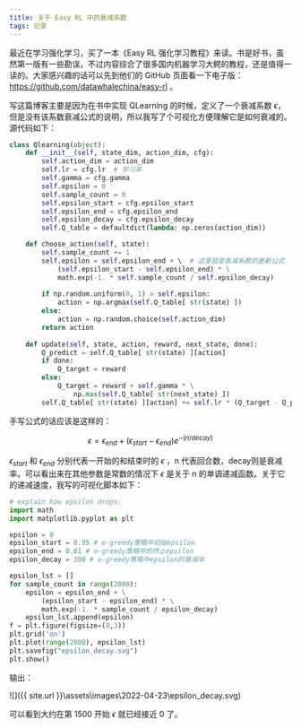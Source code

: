 ```yaml
---
title: 关于 Easy RL 中的衰减系数
tags: 记录
---
```

最近在学习强化学习，买了一本《Easy RL 强化学习教程》来读。书是好书，虽然第一版有一些勘误，不过内容综合了很多国内机器学习大鳄的教程，还是值得一读的。大家感兴趣的话可以先到他们的 GitHub 页面看一下电子版：https://github.com/datawhalechina/easy-rl 。

写这篇博客主要是因为在书中实现 QLearning 的时候，定义了一个衰减系数 $\epsilon$，但是没有该系数衰减公式的说明，所以我写了个可视化方便理解它是如何衰减的。源代码如下：

```python
class Qlearning(object):
    def __init__(self, state_dim, action_dim, cfg):
        self.action_dim = action_dim 
        self.lr = cfg.lr  # 学习率
        self.gamma = cfg.gamma  
        self.epsilon = 0 
        self.sample_count = 0  
        self.epsilon_start = cfg.epsilon_start
        self.epsilon_end = cfg.epsilon_end
        self.epsilon_decay = cfg.epsilon_decay
        self.Q_table = defaultdict(lambda: np.zeros(action_dim)) 

    def choose_action(self, state):
        self.sample_count += 1
        self.epsilon = self.epsilon_end + \  # 这里就是衰减系数的更新公式
            (self.epsilon_start - self.epsilon_end) * \
            math.exp(-1. * self.sample_count / self.epsilon_decay)
        
        if np.random.uniform(0, 1) > self.epsilon:
            action = np.argmax(self.Q_table[ str(state) ])
        else:
            action = np.random.choice(self.action_dim) 
        return action
    
    def update(self, state, action, reward, next_state, done):
        Q_predict = self.Q_table[ str(state) ][action]
        if done:
            Q_target = reward
        else:
            Q_target = reward + self.gamma * \
                np.max(self.Q_table[ str(next_state) ])
        self.Q_table[ str(state) ][action] += self.lr * (Q_target - Q_predict)
```

手写公式的话应该是这样的：

$$\epsilon = \epsilon_{end}+(\epsilon_{start}-\epsilon_{end}) e^{-(n/decay)}$$

$\epsilon_{start}$ 和 $\epsilon_{end}$ 分别代表一开始的和结束时的 $\epsilon$ ，n 代表回合数，decay则是衰减率。可以看出来在其他参数是常数的情况下 $\epsilon$ 是关于 n 的单调递减函数。关于它的递减速度，我写的可视化脚本如下：

```python
# explain how epsilon drops:
import math
import matplotlib.pyplot as plt

epsilon = 0
epsilon_start = 0.95 # e-greedy策略中初始epsilon
epsilon_end = 0.01 # e-greedy策略中的终止epsilon
epsilon_decay = 300 # e-greedy策略中epsilon的衰减率

epsilon_lst = []
for sample_count in range(2000):
    epsilon = epsilon_end + \
        (epsilon_start - epsilon_end) * \
        math.exp(-1. * sample_count / epsilon_decay)
    epsilon_lst.append(epsilon)
f = plt.figure(figsize=(8,3))
plt.grid('on')
plt.plot(range(2000), epsilon_lst)
plt.savefig("epsilon_decay.svg")
plt.show()
```

输出：

![]({{ site.url }}\assets\images\2022-04-23\epsilon_decay.svg)

可以看到大约在第 1500 开始 $\epsilon$ 就已经接近 0 了。
